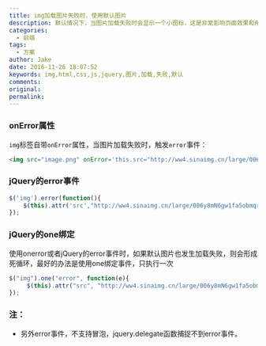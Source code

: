 ```yaml
---
title: img加载图片失败时，使用默认图片
description: 默认情况下，当图片加载失败时会显示一个小图标，这是非常影响页面效果和用户体验的，所以为图片设置如果加载失败显示图片非常有必要
categories:
  - 前端
tags:
  - 方案
author: Jake
date: 2016-11-26 18:07:52
keywords: img,html,css,js,jquery,图片,加载,失败,默认
comments:
original:
permalink:
---
```


### onError属性

`img`标签自带`onError`属性，当图片加载失败时，触发`error`事件：

```html
<img src="image.png" onError='this.src="http://ww4.sinaimg.cn/large/006y8mN6gw1fa5obmqrmvj305k05k3yh.jpg"' />
```

### jQuery的error事件

```js
$('img').error(function(){
    $(this).attr('src',"http://ww4.sinaimg.cn/large/006y8mN6gw1fa5obmqrmvj305k05k3yh.jpg");
});
```

### jQuery的one绑定

使用onerror或者jQuery的error事件时，如果默认图片也发生加载失败，则会形成死循环，最好的办法是使用one绑定事件，只执行一次

```js
$("img").one("error", function(e){
     $(this).attr("src", "http://ww4.sinaimg.cn/large/006y8mN6gw1fa5obmqrmvj305k05k3yh.jpg");
});
```

### 注：

* 另外error事件，不支持冒泡，jquery.delegate函数捕捉不到error事件。
